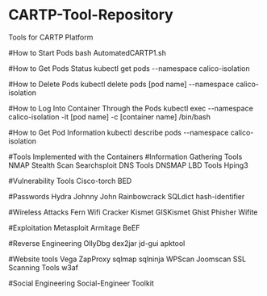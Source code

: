 # CARTP-Tool-Repository
Tools for CARTP Platform

#How to Start Pods
bash AutomatedCARTP1.sh

#How to Get Pods Status
kubectl get pods --namespace calico-isolation

#How to Delete Pods
kubectl delete pods [pod name] --namespace calico-isolation

#How to Log Into Container Through the Pods
kubectl exec --namespace calico-isolation -it [pod name] -c [container name] /bin/bash

#How to Get Pod Information
kubectl describe pods --namespace calico-isolation

#Tools Implemented with the Containers
#Information Gathering Tools
NMAP
Stealth Scan 
Searchsploit
DNS Tools
DNSMAP
LBD Tools
Hping3

#Vulnerability Tools
Cisco-torch
BED

#Passwords
Hydra
Johnny
John
Rainbowcrack
SQLdict
hash-identifier

#Wireless Attacks
Fern Wifi Cracker
Kismet
GISKismet
Ghist Phisher
Wifite

#Exploitation
Metasploit 
Armitage
BeEF

#Reverse Engineering 
OllyDbg
dex2jar
jd-gui
apktool

#Website tools
Vega
ZapProxy
sqlmap
sqlninja
WPScan
Joomscan
SSL Scanning Tools
w3af

#Social Engineering 
Social-Engineer Toolkit 
